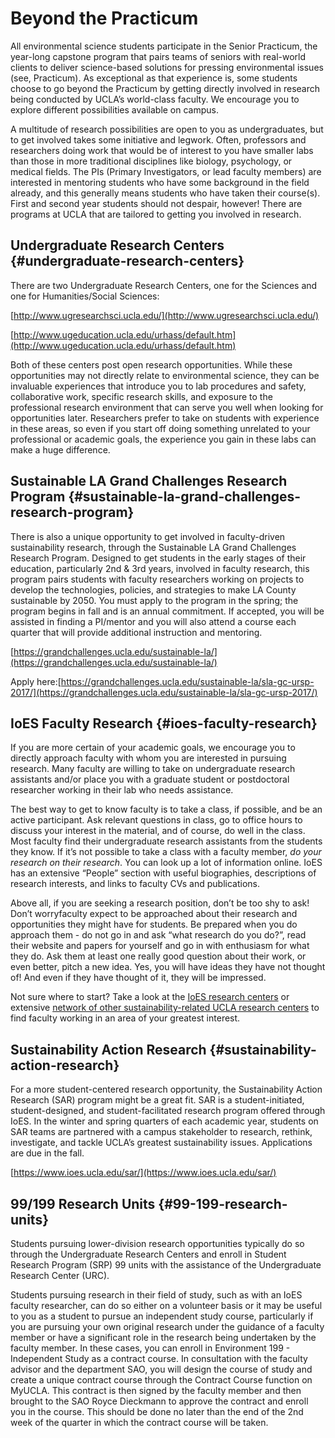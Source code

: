 # Beyond the Practicum

All environmental science students participate in the Senior Practicum, the year-long capstone program that pairs teams of seniors with real-world clients to deliver science-based solutions for pressing environmental issues \(see, Practicum\). As exceptional as that experience is, some students choose to go beyond the Practicum by getting directly involved in research being conducted by UCLA’s world-class faculty. We encourage you to explore different possibilities available on campus.

A multitude of research possibilities are open to you as undergraduates, but to get involved takes some initiative and legwork. Often, professors and researchers doing work that would be of interest to you have smaller labs than those in more traditional disciplines like biology, psychology, or medical fields. The PIs \(Primary Investigators, or lead faculty members\) are interested in mentoring students who have some background in the field already, and this generally means students who have taken their course\(s\). First and second year students should not despair, however! There are programs at UCLA that are tailored to getting you involved in research.

## Undergraduate Research Centers {#undergraduate-research-centers}

There are two Undergraduate Research Centers, one for the Sciences and one for Humanities/Social Sciences:

[http://www.ugresearchsci.ucla.edu/](http://www.ugresearchsci.ucla.edu/)

[http://www.ugeducation.ucla.edu/urhass/default.htm](http://www.ugeducation.ucla.edu/urhass/default.htm)

Both of these centers post open research opportunities. While these opportunities may not directly relate to environmental science, they can be invaluable experiences that introduce you to lab procedures and safety, collaborative work, specific research skills, and exposure to the professional research environment that can serve you well when looking for opportunities later. Researchers prefer to take on students with experience in these areas, so even if you start off doing something unrelated to your professional or academic goals, the experience you gain in these labs can make a huge difference.

## Sustainable LA Grand Challenges Research Program {#sustainable-la-grand-challenges-research-program}

There is also a unique opportunity to get involved in faculty-driven sustainability research, through the Sustainable LA Grand Challenges Research Program. Designed to get students in the early stages of their education, particularly 2nd & 3rd years, involved in faculty research, this program pairs students with faculty researchers working on projects to develop the technologies, policies, and strategies to make LA County sustainable by 2050. You must apply to the program in the spring; the program begins in fall and is an annual commitment. If accepted, you will be assisted in finding a PI/mentor and you will also attend a course each quarter that will provide additional instruction and mentoring.

[https://grandchallenges.ucla.edu/sustainable-la/](https://grandchallenges.ucla.edu/sustainable-la/)

Apply here:[https://grandchallenges.ucla.edu/sustainable-la/sla-gc-ursp-2017/](https://grandchallenges.ucla.edu/sustainable-la/sla-gc-ursp-2017/)

## IoES Faculty Research {#ioes-faculty-research}

If you are more certain of your academic goals, we encourage you to directly approach faculty with whom you are interested in pursuing research. Many faculty are willing to take on undergraduate research assistants and/or place you with a graduate student or postdoctoral researcher working in their lab who needs assistance.

The best way to get to know faculty is to take a class, if possible, and be an active participant. Ask relevant questions in class, go to office hours to discuss your interest in the material, and of course, do well in the class. Most faculty find their undergraduate research assistants from the students they know. If it’s not possible to take a class with a faculty member, _do your research on their research_. You can look up a lot of information online. IoES has an extensive “People” section with useful biographies, descriptions of research interests, and links to faculty CVs and publications.

Above all, if you are seeking a research position, don’t be too shy to ask! Don’t worryfaculty expect to be approached about their research and opportunities they might have for students. Be prepared when you do approach them - do not go in and ask “what research do you do?”, read their website and papers for yourself and go in with enthusiasm for what they do. Ask them at least one really good question about their work, or even better, pitch a new idea. Yes, you will have ideas they have not thought of! And even if they have thought of it, they will be impressed.

Not sure where to start? Take a look at the [IoES research centers](https://www.ioes.ucla.edu/centers-and-initiatives/) or extensive [network of other sustainability-related UCLA research centers](https://www.sustain.ucla.edu/our-initiatives/education-and-research/research-centers/) to find faculty working in an area of your greatest interest.

## Sustainability Action Research {#sustainability-action-research}

For a more student-centered research opportunity, the Sustainability Action Research \(SAR\) program might be a great fit. SAR is a student-initiated, student-designed, and student-facilitated research program offered through IoES. In the winter and spring quarters of each academic year, students on SAR teams are partnered with a campus stakeholder to research, rethink, investigate, and tackle UCLA’s greatest sustainability issues. Applications are due in the fall.

[https://www.ioes.ucla.edu/sar/](https://www.ioes.ucla.edu/sar/)

## 99/199 Research Units {#99-199-research-units}

Students pursuing lower-division research opportunities typically do so through the Undergraduate Research Centers and enroll in Student Research Program \(SRP\) 99 units with the assistance of the Undergraduate Research Center \(URC\).

Students pursuing research in their field of study, such as with an IoES faculty researcher, can do so either on a volunteer basis or it may be useful to you as a student to pursue an independent study course, particularly if you are pursuing your own original research under the guidance of a faculty member or have a significant role in the research being undertaken by the faculty member. In these cases, you can enroll in Environment 199 - Independent Study as a contract course. In consultation with the faculty advisor and the department SAO, you will design the course of study and create a unique contract course through the Contract Course function on MyUCLA. This contract is then signed by the faculty member and then brought to the SAO Royce Dieckmann to approve the contract and enroll you in the course. This should be done no later than the end of the 2nd week of the quarter in which the contract course will be taken.

